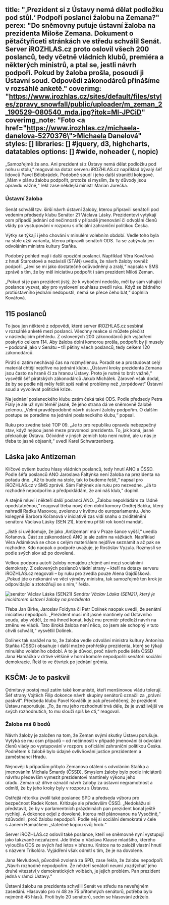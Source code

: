 title: "‚Prezident si z Ústavy nemá dělat podložku pod stůl.‘ Podpoří poslanci žalobu na Zemana?"
perex: "Do sněmovny putuje ústavní žaloba na prezidenta Miloše Zemana. Dokument o pětačtyřiceti stránkách ve středu schválil Senát. Server iROZHLAS.cz proto oslovil všech 200 poslanců, tedy včetně vládních klubů, premiéra a některých ministrů, a ptal se, jestli návrh podpoří. Pokud by žaloba prošla, posoudí ji Ústavní soud. Odpovědi zákonodárců přinášíme v rozsáhlé anketě."
coverimg: "https://www.irozhlas.cz/sites/default/files/styles/zpravy_snowfall/public/uploader/m_zeman_2_190529-080540_mda.jpg?itok=Ml-JPCiD"
coverimg_note: "Foto <a href=\"https://www.irozhlas.cz/michaela-danelova-5270376\">Michaela Danelová</a>"
styles: []
libraries: [] #jquery, d3, highcharts, datatables
options: [] #wide, noheader (, nopic)
---

„Samozřejmě že ano. Ani prezident si z Ústavy nemá dělat podložku pod nohu u stolu,“ reagoval na dotaz serveru iROZHLAS.cz například bývalý šéf lidovců Pavel Bělobrádek. Podobně soudí i jeho další straničtí kolegové. „Mám v plánu žalobu podpořit, protože si myslím, že ty důvody jsou opravdu vážné,“ řekl zase někdejší ministr Marian Jurečka.

<right>
<h3>Ústavní žaloba</h3>

<p>Senát schválil tzv. širší návrh ústavní žaloby, kterou připravili senátoři pod vedením předsedy klubu Senátor 21 Václava Lásky. Prezidentovi vytýkají osm případů jednání od nečinnosti v případě jmenování či odvolání členů vlády po vystupování v rozporu s oficiální zahraniční politikou Česka.</p>

<p>Výtky se týkají i jeho chování v minulém volebním období. Vedle toho byla na stole užší varianta, kterou připravili senátoři ODS. Ta se zabývala jen odvoláním ministra kultury Staňka.</p>
</right>

Podobný pohled mají i další opoziční poslanci. Například Věra Kovářová z hnutí Starostové a nezávislí (STAN) uvedla, že návrh žaloby rovněž podpoří. „Jeví se mi jako dostatečně odůvodněný a zralý,“ napsala v SMS zprávě s tím, že by měl iniciativu podpořit i sám prezident Miloš Zeman.

„Pokud si je pan prezident jistý, že k vybočení nedošlo, měl by sám váhající poslance vyzvat, aby pro vyslovení souhlasu zvedli ruku. Když se žádného protiústavního jednání nedopustil, nemá se přece čeho bát,“ doplnila Kovářová.

## 115 poslanců

To jsou jen některé z odpovědí, které server iROZHLAS.cz sesbíral v rozsáhlé anketě mezi poslanci. Všechny reakce si můžete přečíst v následujícím přehledu. Z oslovených 200 zákonodárců jich vyjádření poskytlo celkem 114. Aby žaloba dolní komorou prošla, podpořit by ji musely – podobně jako v Senátu – tři pětiny všech poslanců, tedy celkem 120 zákonodárců.

<wide>
  <div id="anketa-wrapper"></div>
</wide>

Piráti si zatím nechávají čas na rozmyšlenou. Poradit se a prostudovat celý materiál chtějí nejdříve na jednání klubu. „Ústavní kroky prezidenta Zemana jsou často na hraně či za hranou Ústavy. Proto je nutné to brát vážně,“ vysvětlil šéf pirátských zákonodárců Jakub Michálek. Zároveň však dodal, že by se podle něj měly řešit spíš reálné problémy než „torpédovat“ Ústavní soud a vyvolávat politické krize.

Na jednání poslaneckého klubu zatím čeká také ODS. Podle předsedy Petra Fialy je ale už nyní téměř jasné, že jeho strana dá ve sněmovně žalobě zelenou. „Velmi pravděpodobně návrh ústavní žaloby podpořím. O dalším postupu se poradíme na jednání poslaneckého klubu,“ popsal.

Ruku pro zvedne také TOP 09. „Je to pro republiku opravdu nebezpečný stav, když nejsou jasné meze pravomoci prezidenta. To, jak koná, jasně překračuje Ústavu. Očividně v jiných zemích toto není nutné, ale u nás je třeba to jasně objasnit,“ uvedl Karel Schwarzenberg.

## Láska jako Antizeman

Klíčové ovšem budou hlasy vládních poslanců, tedy hnutí ANO a ČSSD. Podle šéfa poslanců ANO Jaroslava Faltýnka není žaloba na prezidenta na pořadu dne. „Až to bude na stole, tak to budeme řešit,“ napsal pro iROZHLAS.cz v SMS zprávě. Sám Faltýnek ale ruku pro nezvedne. „Já to rozhodně nepodpořím a předpokládám, že ani náš klub,“ doplnil.

A stejně mluví i někteří další poslanci ANO. „Žalobu nepokládám za řádně opodstatněnou,“ reagoval třeba nový člen dolní komory Ondřej Babka, který nahradil Radku Maxovou, zvolenou v květnu do europarlamentu. Jeho kolegyně Barbora Kořanová v iniciativě zas vidí snahu o zviditelnění senátora Václava Lásky (SEN 21), kterému příští rok končí mandát.

„Jistě si uvědomuje, že jako ‚Antizeman‘ má v Praze šance vyšší,“ uvedla Kořanová.
Část ze zákonodárců ANO je ale zatím na vážkách. Například Věra Adámková se chce s celým materiálem nejdříve seznámit a až pak se rozhodne. Kdo naopak o podpoře uvažuje, je Rostislav Vyzula. Rozmyslí se podle svých slov až po dovolené.

Velkou podporu autoři žaloby nenajdou zřejmě ani mezi sociálními demokraty. Z oslovených poslanců vládní strany – kteří na dotazy serveru iROZHLAS.cz reagovali – by ruku pro zvedla pouze Alena Gajdůšková. „Pokud jde o nekonání ve věci výměny ministra, tak samozřejmě ten krok je odpovídající a ztotožňuji se s ním,“ řekla.

![senátor Václav Láska (SEN21)](https://www.irozhlas.cz/sites/default/files/styles/zpravy_fotogalerie_medium/public/uploader/laska_190709-153444_kno.jpg?itok=S4EtKMC5)
_Senátor Václav Láska (SEN21), který je iniciátorem ústavní žaloby na prezidenta_

Třeba Jan Birke, Jaroslav Foldyna či Petr Dolínek naopak uvedli, že senátní iniciativu nepodpoří. „Prezident musí mít jasné mantinely od Ústavního soudu, aby věděl, že má ihned konat, když mu premiér předloží návrh na změnu ve vládě. Tato široká žaloba není něco, co jsem ale schopný v tuto chvíli schválit,“ vysvětlil Dolínek.

Dolínek tak narážel na to, že žaloba vedle odvolání ministra kultury Antonína Staňka (ČSSD) obsahuje i další možné prohřešky prezidenta, které se týkají minulého volebního období. A to je důvod, proč návrh podle šéfa ČSSD Jana Hamáčka v drtivé většině v horní komoře nepodpořili senátoři sociální demokracie. Řekl to ve čtvrtek po jednání grémia.

## KSČM: Je to paskvil

Odmítavý postoj mají zatím také komunisté, kteří menšinovou vládu tolerují. Šéf strany Vojtěch Filip dokonce návrh skupiny senátorů označil za „právní paskvil“. Předseda klubu Pavel Kováčik je pak přesvědčený, že prezident Ústavu neporušuje. „To, že mu jeho rozhodnutí trvá déle, že je uvážlivější ve svých rozhodnutích, to mu slouží spíš ke cti,“ reagoval.

<left>
<h3>Žaloba má 8 bodů</h3>
<p>Návrh žaloby je založen na tom, že Zeman svými skutky Ústavu porušuje. Vytýká se mu osm případů – od nečinnosti v případě jmenování či odvolání členů vlády po vystupování v rozporu s oficiální zahraniční politikou Česka. Podnětem k žalobě bylo údajné ovlivňování justice prezidentem a zaměstnanci Hradu.</p>

<p>Nejnověji k případům přibylo Zemanovo otálení s odvoláním Staňka a jmenováním Michala Šmardy (ČSSD).
Smyslem žaloby bylo podle iniciátorů návrhu především vymezit prezidentovi mantinely výkonu jeho úřadu. Zeman už dříve označil návrh žaloby za ústavní negramotnost a odmítl, že by jeho kroky byly v rozporu s Ústavou.</p>
</left>

Ostřejší rétoriku zvolil také poslanec SPD a předseda výboru pro bezpečnost Radek Koten. Kritizuje ale především ČSSD. „Nedokážu si představit, že by v parlamentních prázdninách pan prezident konal ještě rychleji. A dokonce odjel z dovolené, kterou měl plánovanou na Vysočině,“ zdůvodnil, proč žalobu nepodpoří. Podle něj si sociální demokraté v čele s Janem Hamáčkem „statečně kopou svůj hrob.“

Server iROZHLAS.cz oslovil také poslance, kteří ve sněmovně nyní vystupují jako takzvaně nezařazení. Jde třeba o Václava Klause mladšího, kterého vyloučila ODS ze svých řad letos v březnu. Krátce na to založil vlastní hnutí s názvem Trikolóra. Vyjádření však odmítl s tím, že je na dovolené.

Jana Nevludová, původně zvolená za SPD, zase řekla, že žalobu nepodpoří: „Návrh rozhodně nepodpořím. Že někteří senátoři neumí ‚rozdýchat‘ jeho druhé vítezství v demokratických volbách, je jejich problém. Pan prezident jedná v rámci Ústavy.“

Ústavní žalobu na prezidenta schválil Senát ve středu na neveřejném zasedání. Hlasovalo pro ni 48 ze 75 přítomných senátorů, potřeba bylo nejméně 45 hlasů. Proti bylo 20 senátorů, sedm se hlasování zdrželo.

